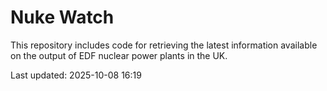 # Nuke Watch

This repository includes code for retrieving the latest information available on the output of EDF nuclear power plants in the UK.

Last updated: 2025-10-08 16:19